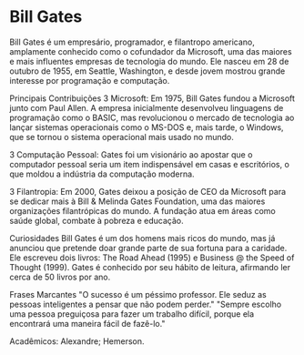 # Bill Gates
Bill Gates é um empresário, programador, e filantropo americano, amplamente conhecido como o cofundador da Microsoft, uma das maiores e mais influentes empresas de tecnologia do mundo. Ele nasceu em 28 de outubro de 1955, em Seattle, Washington, e desde jovem mostrou grande interesse por programação e computação.

Principais Contribuições
3 Microsoft:
Em 1975, Bill Gates fundou a Microsoft junto com Paul Allen. A empresa inicialmente desenvolveu linguagens de programação como o BASIC, mas revolucionou o mercado de tecnologia ao lançar sistemas operacionais como o MS-DOS e, mais tarde, o Windows, que se tornou o sistema operacional mais usado no mundo.

3 Computação Pessoal:
Gates foi um visionário ao apostar que o computador pessoal seria um item indispensável em casas e escritórios, o que moldou a indústria da computação moderna.

3 Filantropia:
Em 2000, Gates deixou a posição de CEO da Microsoft para se dedicar mais à Bill & Melinda Gates Foundation, uma das maiores organizações filantrópicas do mundo. A fundação atua em áreas como saúde global, combate à pobreza e educação.

Curiosidades
Bill Gates é um dos homens mais ricos do mundo, mas já anunciou que pretende doar grande parte de sua fortuna para a caridade.
Ele escreveu dois livros: The Road Ahead (1995) e Business @ the Speed of Thought (1999).
Gates é conhecido por seu hábito de leitura, afirmando ler cerca de 50 livros por ano.

Frases Marcantes
"O sucesso é um péssimo professor. Ele seduz as pessoas inteligentes a pensar que não podem perder."
"Sempre escolho uma pessoa preguiçosa para fazer um trabalho difícil, porque ela encontrará uma maneira fácil de fazê-lo."

Acadêmicos: Alexandre; Hemerson.
